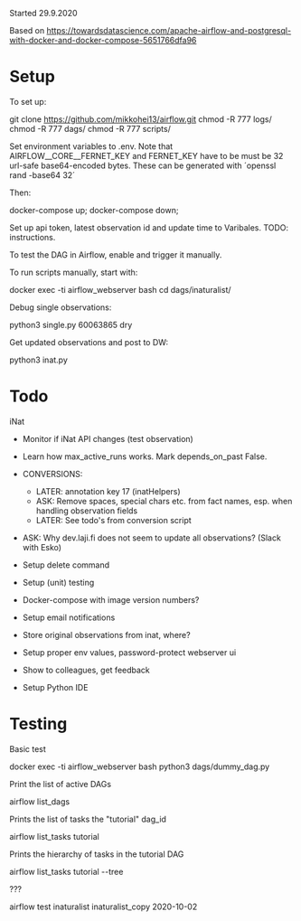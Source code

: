 

Started 29.9.2020

Based on https://towardsdatascience.com/apache-airflow-and-postgresql-with-docker-and-docker-compose-5651766dfa96

# Setup

To set up:

  git clone https://github.com/mikkohei13/airflow.git
  chmod -R 777 logs/
  chmod -R 777 dags/
  chmod -R 777 scripts/

Set environment variables to .env.
Note that AIRFLOW__CORE__FERNET_KEY and FERNET_KEY have to be must be 32 url-safe base64-encoded bytes. These can be generated with ´openssl rand -base64 32´ 

Then:

  docker-compose up; docker-compose down;

Set up api token, latest observation id and update time to Varibales. TODO: instructions.

To test the DAG in Airflow, enable and trigger it manually. 

To run scripts manually, start with:

  docker exec -ti airflow_webserver bash
  cd dags/inaturalist/

Debug single observations:

  python3 single.py 60063865 dry 

Get updated observations and post to DW:

  python3 inat.py


# Todo

iNat
- Monitor if iNat API changes (test observation)
- Learn how max_active_runs works. Mark depends_on_past False.
- CONVERSIONS:
  - LATER: annotation key 17 (inatHelpers)
  - ASK: Remove spaces, special chars etc. from fact names, esp. when handling observation fields
  - LATER: See todo's from conversion script
- ASK: Why dev.laji.fi does not seem to update all observations? (Slack with Esko)
- Setup delete command
- Setup (unit) testing
- Docker-compose with image version numbers?
- Setup email notifications
- Store original observations from inat, where?
- Setup proper env values, password-protect webserver ui
- Show to colleagues, get feedback

- Setup Python IDE


# Testing

Basic test

  docker exec -ti airflow_webserver bash
  python3 dags/dummy_dag.py

Print the list of active DAGs

  airflow list_dags

Prints the list of tasks the "tutorial" dag_id

  airflow list_tasks tutorial

Prints the hierarchy of tasks in the tutorial DAG

  airflow list_tasks tutorial --tree

???

  airflow test inaturalist inaturalist_copy 2020-10-02

